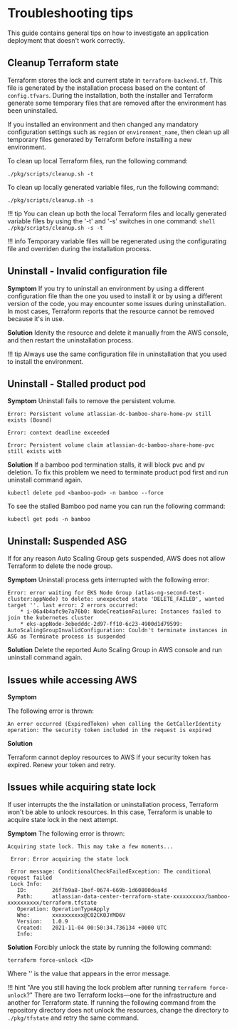 # Troubleshooting tips

This guide contains general tips on how to investigate an application deployment that doesn't work correctly.

## Cleanup Terraform state
Terraform stores the lock and current state in `terraform-backend.tf`. This file is generated by the installation process based on the content of `config.tfvars`. During the installation, both the installer and Terraform generate some temporary files that are removed after the environment has been uninstalled.

If you installed an environment and then changed any mandatory configuration settings such as `region` or `environment_name`, then clean up all temporary files generated by Terraform before installing a new environment.

To clean up local Terraform files, run the following command:
```shell
./pkg/scripts/cleanup.sh -t
```

To clean up locally generated variable files, run the following command:
```shell
./pkg/scripts/cleanup.sh -s
```
!!! tip
    You can clean up both the local Terraform files and locally generated variable files by using the '-t' and '-s' switches in one command:
    ```shell
    ./pkg/scripts/cleanup.sh -s -t
    ```

!!! info 
    Temporary variable files will be regenerated using the configurating file and overriden during the installation process.
    

## Uninstall - Invalid configuration file   
  
**Symptom**
If you try to uninstall an environment by using a different configuration file than the one you used to install it or by using a different version of the code, you may encounter some issues during uninstallation. In most cases, Terraform reports that the resource cannot be removed because it's in use.

**Solution**
Idenity the resource and delete it manually from the AWS console, and then restart the uninstallation process.

!!! tip
    Always use the same configuration file in uninstallation that you used to install the environment. 
    
## Uninstall - Stalled product pod
**Symptom**
Uninstall fails to remove the persistent volume.
```shell
Error: Persistent volume atlassian-dc-bamboo-share-home-pv still exists (Bound)

Error: context deadline exceeded

Error: Persistent volume claim atlassian-dc-bamboo-share-home-pvc still exists with 
```
**Solution**
If a bamboo pod termination stalls, it will block pvc and pv deletion. 
To fix this problem we need to terminate product pod first and run uninstall command again.
```shell
kubectl delete pod <bamboo-pod> -n bamboo --force
```
To see the stalled Bamboo pod name you can run the following command:
```shell
kubectl get pods -n bamboo 
```

## Uninstall: Suspended ASG
If for any reason Auto Scaling Group gets suspended, AWS does not allow Terraform to delete the node group. 

**Symptom**
Uninstall process gets interrupted with the following error:
```shell
Error: error waiting for EKS Node Group (atlas-ng-second-test-cluster:appNode) to delete: unexpected state 'DELETE_FAILED', wanted target ''. last error: 2 errors occurred:
	* i-06a4b4afc9e7a76b0: NodeCreationFailure: Instances failed to join the kubernetes cluster
	* eks-appNode-3ebedddc-2d97-ff10-6c23-4900d1d79599: AutoScalingGroupInvalidConfiguration: Couldn't terminate instances in ASG as Terminate process is suspended
```

**Solution**
Delete the reported Auto Scaling Group in AWS console and run uninstall command again. 

## Issues while accessing AWS
**Symptom**

The following error is thrown:

```shell
An error occurred (ExpiredToken) when calling the GetCallerIdentity operation: The security token included in the request is expired
```

**Solution**

Terraform cannot deploy resources to AWS if your security token has expired. Renew your token and retry.

## Issues while acquiring state lock
If user interrupts the the installation or uninstallation process, Terraform won't be able to unlock resources. In this case, Terraform is unable to acquire state lock in the next attempt.
   
**Symptom**
The following error is thrown:

```shell
Acquiring state lock. This may take a few moments...

 Error: Error acquiring the state lock

 Error message: ConditionalCheckFailedException: The conditional request failed
 Lock Info:
   ID:        26f7b9a8-1bef-0674-669b-1d60800dea4d
   Path:      atlassian-data-center-terraform-state-xxxxxxxxxx/bamboo-xxxxxxxxxx/terraform.tfstate
   Operation: OperationTypeApply
   Who:       xxxxxxxxxx@C02CK0JYMD6V
   Version:   1.0.9
   Created:   2021-11-04 00:50:34.736134 +0000 UTC
   Info:
```

**Solution**
Forcibly unlock the state by running the following command:

```shell 
terraform force-unlock <ID>
```

Where '<ID>' is the value that appears in the error message.

!!! hint "Are you still having the lock problem after running `terraform force-unlock`?"
    There are two Terraform locks—one for the infrastructure and another for Terraform state. If running the following command from the repository directory does not unlock the resources, change the directory to `./pkg/tfstate` and retry the same command.



